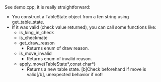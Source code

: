 See demo.cpp, it is really straightforward:

- You construct a TableState object from a fen string using get_table_state.
- If it was valid (check value returned), you can call some functions like:
    - is_king_in_check
    - is_checkmate
    - get_draw_reason
        - Returns enum of draw reason.
    - is_move_invalid                    
        - Returns enum of invalid reason.
    - apply_move(TableState*,const char*)
        - Returns a new table state. [b]Check beforehand if move is valid[/b], unexpected behavior if not!

